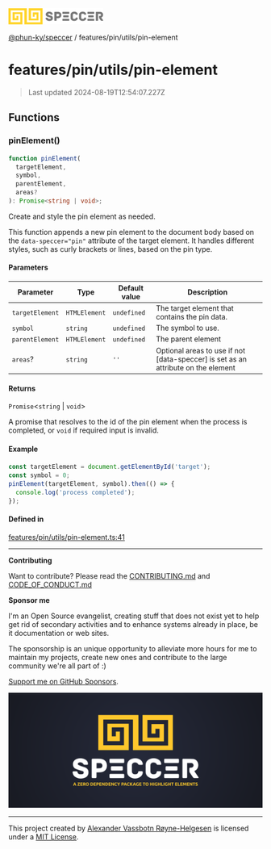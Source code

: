 <div>
  <img alt="SPECCER logo" src="https://raw.githubusercontent.com/phun-ky/speccer/main/public/logo-speccer-horizontal-colored-package.svg?raw=true" style="max-height:32px;" />
</div>

[@phun-ky/speccer](../../../README.md) / features/pin/utils/pin-element

# features/pin/utils/pin-element

> Last updated 2024-08-19T12:54:07.227Z

## Functions

### pinElement()

```ts
function pinElement(
  targetElement,
  symbol,
  parentElement,
  areas?
): Promise<string | void>;
```

Create and style the pin element as needed.

This function appends a new pin element to the document body based on the `data-speccer="pin"` attribute
of the target element. It handles different styles, such as curly brackets or lines, based on the pin type.

#### Parameters

| Parameter       | Type          | Default value | Description                                                                        |
| --------------- | ------------- | ------------- | ---------------------------------------------------------------------------------- |
| `targetElement` | `HTMLElement` | `undefined`   | The target element that contains the pin data.                                     |
| `symbol`        | `string`      | `undefined`   | The symbol to use.                                                                 |
| `parentElement` | `HTMLElement` | `undefined`   | The parent element                                                                 |
| `areas`?        | `string`      | `''`          | Optional areas to use if not \[data-speccer] is set as an attribute on the element |

#### Returns

`Promise`\<`string` | `void`>

A promise that resolves to the id of the pin element when the process is completed, or `void` if required input is invalid.

#### Example

```ts
const targetElement = document.getElementById('target');
const symbol = 0;
pinElement(targetElement, symbol).then(() => {
  console.log('process completed');
});
```

#### Defined in

[features/pin/utils/pin-element.ts:41](https://github.com/phun-ky/speccer/blob/main/src/features/pin/utils/pin-element.ts#L41)

---

**Contributing**

Want to contribute? Please read the [CONTRIBUTING.md](https://github.com/phun-ky/speccer/blob/main/CONTRIBUTING.md) and [CODE_OF_CONDUCT.md](https://github.com/phun-ky/speccer/blob/main/CODE_OF_CONDUCT.md)

**Sponsor me**

I'm an Open Source evangelist, creating stuff that does not exist yet to help get rid of secondary activities and to enhance systems already in place, be it documentation or web sites.

The sponsorship is an unique opportunity to alleviate more hours for me to maintain my projects, create new ones and contribute to the large community we're all part of :)

[Support me on GitHub Sponsors](https://github.com/sponsors/phun-ky).

![Speccer banner, with logo and slogan: A zero dependency package to highlight elements](https://github.com/phun-ky/speccer/blob/main/public/speccer-banner.png?raw=true)

---

This project created by [Alexander Vassbotn Røyne-Helgesen](http://phun-ky.net) is licensed under a [MIT License](https://choosealicense.com/licenses/mit/).
